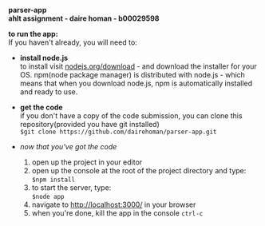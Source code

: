 **parser-app**  
**ahlt assignment - daire homan - b00029598**


**to run the app:**   
If you haven't already, you will need to:  
* **install node.js**  
to install visit [nodejs.org/download](https://nodejs.org/en/download/) - and download the installer for your OS. npm(node package manager) is distributed with node.js - which means that when you download node.js, npm is automatically installed and ready to use.   

* **get the code**   
if you don't have a copy of the code submission, you can clone this repository(provided you have git installed)   
 ```$git clone https://github.com/dairehoman/parser-app.git```   

* *now that you've got the code*   
    1. open up the project in your editor
    2. open up the console at the root of the project directory and type:   
    ```$npm install```
    3. to start the server, type:   
    ```$node app```   
    4. navigate to [http://localhost:3000/](http://localhost:3000/) in your browser
    5. when you're done, kill the app in the console ```ctrl-c```
